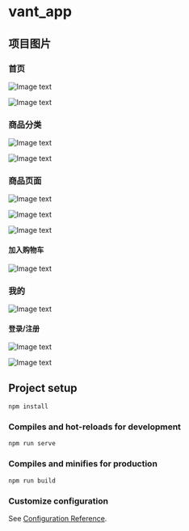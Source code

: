 # vant_app


## 项目图片

### 首页

![Image text](https://github.com/never9920/vant_app/tree/main/src/assets/1.jpg)


![Image text](https://github.com/never9920/vant_app/tree/main/src/assets/2.jpg)

### 商品分类

![Image text](https://github.com/never9920/vant_app/tree/main/src/assets/3.jpg)

![Image text](https://github.com/never9920/vant_app/tree/main/src/assets/4.jpg)

### 商品页面

![Image text](https://github.com/never9920/vant_app/tree/main/src/assets/5.jpg)

![Image text](https://github.com/never9920/vant_app/tree/main/src/assets/6.jpg)

![Image text](https://github.com/never9920/vant_app/tree/main/src/assets/7.jpg)

#### 加入购物车

![Image text](https://github.com/never9920/vant_app/tree/main/src/assets/8.jpg)

### 我的

![Image text](https://github.com/never9920/vant_app/tree/main/src/assets/10.jpg)

#### 登录/注册

![Image text](https://github.com/never9920/vant_app/tree/main/src/assets/11.jpg)

![Image text](https://github.com/never9920/vant_app/tree/main/src/assets/12.jpg)


## Project setup
```
npm install
```

### Compiles and hot-reloads for development
```
npm run serve
```

### Compiles and minifies for production
```
npm run build
```

### Customize configuration
See [Configuration Reference](https://cli.vuejs.org/config/).
